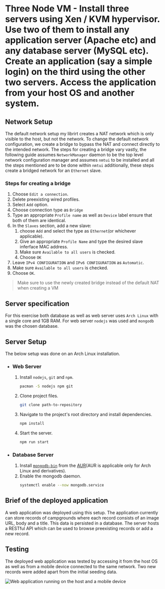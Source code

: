 # Three Node VM - Install three servers using Xen / KVM hypervisor. Use two of them to install any application server (Apache etc) and any database server (MySQL etc). Create an application (say a simple login) on the third using the other two servers. Access the application from your host OS and another system.

## Network Setup
The default network setup my librirt creates a NAT network which is only visible
to the host, but not the network. To change the default network configuration,
we create a bridge to bypass the NAT and connect directly to the intended network.
The steps for creating a bridge vary vastly, the following guide assumes
```NetworkManager``` daemon to be the top level network configuration manager
and assumes ```nmtui``` to be installed and all the steps mentioned are to be
done within ```nmtui``` additionally, these steps create a bridged network for
an ```Ethernet``` slave.

### Steps for creating a bridge
1. Choose ```Edit a connection```.
2. Delete preexisting wired profiles.
3. Select ```Add``` option.
4. Choose connection type as ```Bridge```
5. Type an appropriate ```Profile name``` as well as ```Device``` label ensure
   that both of them are identical.
6. In the ```Slaves``` section, add a new slave:
   1. choose ```Add``` and select the type as ```Ethernet```(or whichever applicable).
   2. Give an appropriate ```Profile Name``` and type the desired slave inferface MAC address.
   3. Make sure ```Available to all users``` is checked.
   4. Choose ```OK```
7.  Leave ```IPv4 CONFIGURATION``` and ```IPv6 CONFIGURATION``` as ```Automatic```.
8.  Make sure ```Available to all users``` is checked.
9.  Choose ```OK```.

> Make sure to use the newly created bridge instead of the default NAT when
> creating a VM

## Server specification
For this exercise both database as well as web server uses ```Arch Linux``` with
a single core and 1GB RAM. For web server ```nodejs``` was used and ```mongodb```
was the chosen database.

## Server Setup
The below setup was done on an Arch Linux installation.
- ### Web Server
  1. Install ```nodejs```, ```git``` and ```npm```.
     ```bash
     pacman -S nodejs npm git
     ```
  2. Clone project files.
     ```bash
     git clone path-to-repository
     ```
  3. Navigate to the project's root directory and install dependencies.
     ```bash
     npm install
     ```
  4. Start the server.
     ```bash
     npm run start
     ```

- ### Database Server
  1. Install [```mongodb-bin```](https://aur.archlinux.org/packages/mongodb-bin/)
     from the [AUR](https://aur.archlinux.org/)(AUR is applicable only for Arch
     Linux and derivatives).
  2. Enable the mongodb daemon.
     ```bash
     systemctl enable --now mongodb.service
     ```

## Brief of the deployed application
A web application was deployed using this setup. The application currently can
store records of campgrounds where each record consists of an image URL, body 
and a title. This data is persisted in a database. The server hosts a RESTful API
which can be used to browse preexisting records or add a new record.

## Testing

The deployed web application was tested by accessing it from the host OS as well as from a mobile device connected to the same network. Two new records were added apart from the initial seeding data.

![Web application running on the host and a mobile device](steps/collage.png)